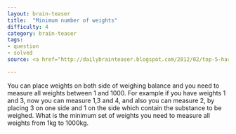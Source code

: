 ```yaml
---
layout: brain-teaser
title:  "Minimum number of weights"
difficulty: 4
category: brain-teaser
tags:
- question
- solved
source: <a href="http://dailybrainteaser.blogspot.com/2012/02/top-5-hard-math-puzzles.html">dailybrainteaser</a>

---
```


You can place weights on both side of weighing balance and you need to measure all weights between 1 and 1000. For example if you have weights 1 and 3, now you can measure 1,3 and 4, and also you can measure 2, by placing 3 on one side and 1 on the side which contain the substance to be weighed. What is the minimum set of weights you need to measure all weights from 1kg to 1000kg.
